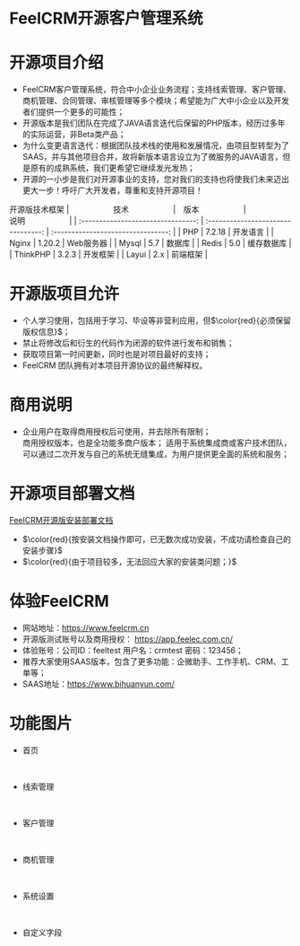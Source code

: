 # FeelCRM开源客户管理系统

# 开源项目介绍

* FeelCRM客户管理系统，符合中小企业业务流程；支持线索管理、客户管理、商机管理、合同管理、审核管理等多个模块；希望能为广大中小企业以及开发者们提供一个更多的可能性；
* 开源版本是我们团队在完成了JAVA语言迭代后保留的PHP版本，经历过多年的实际运营，非Beta类产品；
* 为什么变更语言迭代：根据团队技术栈的使用和发展情况，由项目型转型为了SAAS，并与其他项目合并，故将新版本语言设立为了微服务的JAVA语言，但是原有的成熟系统，我们更希望它继续发光发热；
* 开源的一小步是我们对开源事业的支持，您对我们的支持也将使我们未来迈出更大一步！呼吁广大开发者，尊重和支持开源项目！

开源版技术框架
| <img width=75/>技术<img width=75/> | <img width=10/>版本<img width=75/> | <img width=75/>说明<img width=75/> |
| :--------------------------------: | :--------------------------------: | :--------------------------------: |
|                PHP                |               7.2.18               |              开发语言              |
|               Nginx               |               1.20.2               |             Web服务器             |
|               Mysql               |                5.7                |               数据库               |
|               Redis               |                5.0                |             缓存数据库             |
|              ThinkPHP              |               3.2.3               |              开发框架              |
|               Layui               |                2.x                |              前端框架              |

# 开源版项目允许
* 个人学习使用，包括用于学习、毕设等非营利应用，但$\color{red}{必须保留版权信息}$；
* 禁止将修改后和衍生的代码作为闭源的软件进行发布和销售；
* 获取项目第一时间更新，同时也是对项目最好的支持；
* FeelCRM 团队拥有对本项目开源协议的最终解释权。

# 商用说明
* 企业用户在取得商用授权后可使用，并去除所有限制；
<br />商用授权版本，也是全功能多商户版本； 适用于系统集成商或客户技术团队，可以通过二次开发与自己的系统无缝集成，为用户提供更全面的系统和服务；

# 开源项目部署文档

[FeelCRM开源版安装部署文档](https://wiki.feelec.com.cn/zyplayer-doc-manage/doc-wiki#/page/share/view?pageId=297&space=f5d0a27926d64cafbe69190174cbef64)

- $\color{red}{按安装文档操作即可，已无数次成功安装，不成功请检查自己的安装步骤}$
- $\color{red}{由于项目较多，无法回应大家的安装类问题；}$
# 体验FeelCRM
* 网站地址：https://www.feelcrm.cn
* 开源版测试账号以及商用授权： https://app.feelec.com.cn/
* 体验账号：公司ID：feeltest  用户名：crmtest  密码：123456；
* 推荐大家使用SAAS版本，包含了更多功能：企微助手、工作手机、CRM、工单等；
* SAAS地址：https://www.bihuanyun.com/

# 功能图片

- 首页

   <br />

  <img src="https://foruda.gitee.com/images/1719899751616244978/5ae1b429_10375455.png" alt="" align=center/>


- 线索管理

   <br />

  <img src="https://foruda.gitee.com/images/1719899763442725748/48563912_10375455.png" alt="" align=center/>


- 客户管理

   <br />

  <img src="https://foruda.gitee.com/images/1719899729689237284/d8ea5ce2_10375455.png" alt="" align=center/>


- 商机管理

   <br />

  <img src="https://foruda.gitee.com/images/1719899745791738212/43945090_10375455.png" alt="" align=center/>


- 系统设置

   <br />

  <img src="https://foruda.gitee.com/images/1719899758391968169/1192c617_10375455.png" alt="" align=center/>


- 自定义字段

   <br />

  <img src="https://foruda.gitee.com/images/1719899768480416316/98fa32b9_10375455.png" alt="" align=center/>
